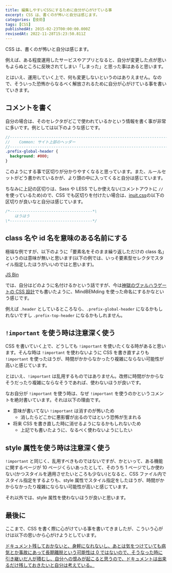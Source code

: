 ```yaml
---
title: 編集しやすいCSSにするために自分が心がけている事
excerpt: CSS は、書くのが怖いと自分は感じます。
categories: [技術]
tags: [CSS]
publishedAt: 2015-02-23T00:00:00.000Z
revisedAt: 2022-11-28T15:23:50.811Z
---
```


CSS は、書くのが怖いと自分は感じます。

例えば、ある程度運用したサービスやアプリとなると、自分が変更した点が思いもよらぬところに反映されてしまい「しまった」と思った事はあると思います。

とはいえ、運用していく上で、何も変更しないというのはありえません。なので、そういった恐怖からなるべく解放されるために自分が心がけている事を書いていきます。

## コメントを書く

自分の場合は、そのセレクタがどこで使われているかという情報を書く事が非常に多いです。例としては以下のような感じです。

```sass
//------------------------------------------------------------------------
//    Common: サイト上部のヘッダー
//------------------------------------------------------------------------
.prefix-global-header {
  background: #000;
}
```

このようにする事で区切りが分かりやすくなると思っています。また、ルールセットがどう書かれているかが、より頭の中に入ってくると自分は感じています。

ちなみに上記の区切りは、Sass や LESS でしか使えない(コメントアウトに `//` を使っているため)ので、CSS でも区切りを付けたい場合は、[inuit.css](https://github.com/csswizardry/inuit.css)の以下の区切りが良いなと自分は感じています。

```css
/*------------------------------------*\
    はうはう
\*------------------------------------*/
```

## class 名や id 名を意味のある名前にする

極端な例ですが、以下のように「要素名をそのまま繰り返しただけの class 名」というのは意味が無いと思います(以下の例では、いっそ要素型セレクタでスタイル指定したほうがいいのではと思います)。

<a class="jsbin-embed" href="http://jsbin.com/vibejoqaka/4/embed?html,css,output">JS Bin</a><script src="http://static.jsbin.com/js/embed.js"></script>

では、自分はどのように名付けるかという話ですが、今は[神獄のヴァルハラゲートの CSS 設計](http://blog.kubosho.com/entry/2014/12/09/valhalla-gate-css-architecture)でも書いたように、MindBEMding を使った命名にするかなという感じです。

例えば `.header` としているところなら、`.prefix-global-header` になるかもしれないですし `.prefix-top-header` になるかもしれません。

## `!important` を使う時は注意深く使う

CSS を書いていく上で、どうしても `!important` を使いたくなる時があると思います。そんな時は `!important` を使わないように CSS を書き直すよりも `!important` を使ったほうが、時間がかからなかったり複雑にならない可能性が高いと感じています。

とはいえ、`!important` は乱用するものではありません。改修に時間がかからなそうだったり複雑にならなそうであれば、使わないほうが良いです。

なお自分が `!important` を使う時は、なぜ `!important` を使うのかというコメントを絶対書いています。それは以下の理由です。

*   意味が書いてない `!important` は消すのが怖いため
    *   消したらどこかに悪影響が出るのではという恐怖が生まれる
*   将来 CSS を書き直した時に消せるようになるかもしれないため
    *   上記でも書いたように、なるべく使わないようにしたい

## style 属性を使う時は注意深く使う

`!important` と同じく、乱用すべきものではないですが、かといって、ある機能に関するページが 10 ページくらいあったとして、そのうち 1 ページでしか使わない(かつスタイルを適用させたいところも少ない)となると、CSS ファイル内でスタイル指定をするよりも、style 属性でスタイル指定をしたほうが、時間がかからなかったり複雑にならない可能性が高いと感じています。

それ以外では、style 属性を使わないほうが良いと思います。

## 最後に

ここまで、CSS を書く際に心がけている事を書いてきましたが、こういう心がけは以下の思いから心がけようとしています。

[ドキュメント残しておかないと、身軽になれないし、あとは気をつけていても病気とか事故にあって長期離脱という可能性は 0 ではないので、そうなった時に引き継いだ人が積むし、自分への恨みが起こると思うので、ドキュメントは出来るだけ残しておきたいと自分は考えている。](https://twitter.com/kubosho\_/status/569730148536164352)

